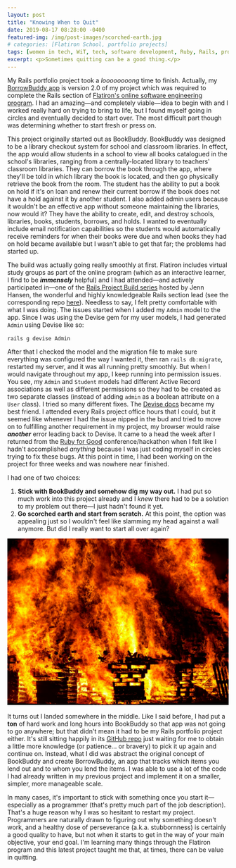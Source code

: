 ```yaml
---
layout: post
title: "Knowing When to Quit"
date: 2019-08-17 08:28:00 -0400
featured-img: /img/post-images/scorched-earth.jpg
# categories: [Flatiron School, portfolio projects]
tags: [women in tech, WiT, tech, software development, Ruby, Rails, projects, quitting, restarting]
excerpt: <p>Sometimes quitting can be a good thing.</p>
---
```


My Rails portfolio project took a _loooooooong_ time to finish. Actually, my [BorrowBuddy app](https://github.com/meg-gutshall/borrow-buddy) is version 2.0 of my project which was required to complete the Rails section of [Flatiron's online software engineering program](https://flatironschool.com/career-courses/coding-bootcamp/online/). I had an amazing—and completely viable—idea to begin with and I worked really hard on trying to bring to life, but I found myself going in circles and eventually decided to start over. The most difficult part though was determining whether to start fresh or press on.

This project originally started out as BookBuddy. BookBuddy was designed to be a library checkout system for school and classroom libraries. In effect, the app would allow students in a school to view all books catalogued in the school's libraries, ranging from a centrally-located library to teachers' classroom libraries. They can borrow the book through the app, where they'll be told in which library the book is located, and then go physically retrieve the book from the room. The student has the ability to put a book on hold if it's on loan and renew their current borrow if the book does not have a hold against it by another student. I also added admin users because it wouldn't be an effective app without someone maintaining the libraries, now would it? They have the ability to create, edit, and destroy schools, libraries, books, students, borrows, and holds. I wanted to eventually include email notification capabilities so the students would automatically receive reminders for when their books were due and when books they had on hold became available but I wasn't able to get that far; the problems had started up.

The build was actually going really smoothly at first. Flatiron includes virtual study groups as part of the online program (which as an interactive learner, I find to be **_immensely_** helpful) and I had attended—and actively participated in—one of the [Rails Project Build series](https://www.youtube.com/playlist?list=PLI_-ZfHw8Y6UtkEuZ9aJ-DN3t1L0_8BGs) hosted by Jenn Hansen, the wonderful and highly knowledgeable Rails section lead (see the corresponding repo [here](https://github.com/hansenjl/Ice-Cream-Social)). Needless to say, I felt pretty comfortable with what I was doing. The issues started when I added my `Admin` model to the app. Since I was using the Devise gem for my user models, I had generated `Admin` using Devise like so:

```rails
rails g devise Admin
```

After that I checked the model and the migration file to make sure everything was configured the way I wanted it, then ran `rails db:migrate`, restarted my server, and it was all running pretty smoothly. But when I would navigate throughout my app, I keep running into permission issues. You see, my `Admin` and `Student` models had different Active Record associations as well as different permissions so they had to be created as two separate classes (instead of adding `admin` as a boolean attribute on a `User` class). I tried so many different fixes. <!-- List some issue fix attempts from commit history. --> The [Devise docs](http://devise.plataformatec.com.br/) became my best friend. I attended every Rails project office hours that I could, but it seemed like whenever I had the issue nipped in the bud and tried to move on to fulfilling another requirement in my project, my browser would raise **_another_** error leading back to Devise. It came to a head the week after I returned from the [Ruby for Good](https://rubyforgood.org/) conference/hackathon when I felt like I hadn't accomplished _anything_ because I was just coding myself in circles trying to fix these bugs. At this point in time, I had been working on the project for three weeks and was nowhere near finished.
<!-- Talk about the time put into the app and weighing the options of continuing versus starting anew. List the reasons I ultimately decided to start over and how I'm glad I made that decision. -->

I had one of two choices:

1. **Stick with BookBuddy and somehow dig my way out.** I had put so much work into this project already and I _knew_ there had to be a solution to my problem out there—I just hadn't found it yet.
2. **Go scorched earth and start from scratch.** At this point, the option was appealing just so I wouldn't feel like slamming my head against a wall anymore. But did I really want to start all over again?

![Burning buildings](/img/post-images/scorched-earth.jpg)

It turns out I landed somewhere in the middle. Like I said before, I had put a **ton** of hard work and long hours into BookBuddy so that app was not going to go anywhere; but that didn't mean it had to be my Rails portfolio project either. It's still sitting happily in its [GitHub repo](https://github.com/meg-gutshall/book-buddy) just waiting for me to obtain a little more knowledge (or patience... or bravery) to pick it up again and continue on. Instead, what I did was abstract the original concept of BookBuddy and create BorrowBuddy, an app that tracks which items you lend out and to whom you lend the items. I was able to use a lot of the code I had already written in my previous project and implement it on a smaller, simpler, more manageable scale.

In many cases, it's important to stick with something once you start it—especially as a programmer (that's pretty much part of the job description). That's a huge reason why I was so hesitant to restart my project. Programmers are naturally drawn to figuring out why something doesn't work, and a healthy dose of perseverance (a.k.a. stubbornness) is certainly a good quality to have, but not when it starts to get in the way of your main objective, your end goal. I'm learning many things through the Flatiron program and this latest project taught me that, at times, there can be value in quitting.
